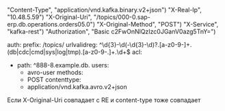 "Content-Type", "application/vnd.kafka.binary.v2+json")
"X-Real-Ip", "10.48.5.59")
"X-Original-Uri", "/topics/000-0.sap-erp.db.operations.orders05.0")
"X-Original-Method", "POST")
"X-Service", "kafka-rest")
"Authorization", "Basic c2FwOnNlQzIzc0JGanV0azg5TnY=")


auth:
  prefix: /topics/
  urlvalidreg: ^\d{3}-\d(-\d{3}-\d)?\.[a-z0-9-]+\.(db|cdc|cmd|sys|log|tmp)\.[a-z0-9-.]+\.\d+$
  acl:
  - path: ^888-8\.example\.db\.
    users:
    - avro-user
    methods:
    - POST
    contenttype:
    - application/vnd.kafka.avro.v2+json


Если X-Original-Uri совпадает с RE и content-type тоже совпадает